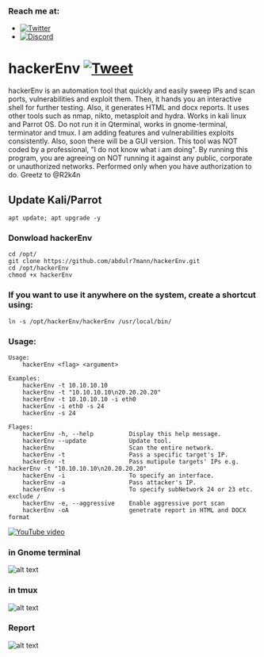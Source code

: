 ### Reach me at:
- [![Twitter](https://img.shields.io/twitter/follow/abdulr7mann?style=social)](https://twitter.com/intent/follow?screen_name=abdulr7mann)
- [![Discord](https://user-images.githubusercontent.com/7288322/34429152-141689f8-ecb9-11e7-8003-b5a10a5fcb29.png?label=Join&amp;style=social)](https://discord.gg/pN5dPYu)

# hackerEnv [![Tweet](https://img.shields.io/twitter/url/http/shields.io.svg?label=Tweet%20it&amp;style=social)](https://twitter.com/intent/tweet?text=hackerEnv%20-%20an%20automation%20tool%20that%20quickly%20and%20easily%20sweep%20ips%20and%20scan%20ports,%20vulnerablities%20and%20exploit%20them%20and%20generates%20a%20report.%20by%20@abdulr7mann%20https://github.com/abdulr7mann/hackerEnv.git&hashtags=security,hacking,redteam,pentester,pentest,kali,kali-linux)
hackerEnv is an automation tool that quickly and easily sweep IPs and scan ports, vulnerabilities and exploit them. Then, it hands you an interactive shell for further testing. Also, it generates HTML and docx reports.
It uses other tools such as nmap, nikto, metasploit and hydra. Works in kali linux and Parrot OS. Do not run it in Qterminal, works in gnome-terminal, terminator and tmux.
I am adding features and vulnerabilities exploits consistently. Also, soon there will be a GUI version.
This tool was NOT coded by a professional, "I do not know what i am doing".
By running this program, you are agreeing on NOT running it against any public, corporate or unauthorized networks.
Performed only when you have authorization to do.
Greetz to @R2k4n
## Update Kali/Parrot
```
apt update; apt upgrade -y
```

### Donwload hackerEnv
```
cd /opt/
git clone https://github.com/abdulr7mann/hackerEnv.git
cd /opt/hackerEnv
chmod +x hackerEnv
```

### If you want to use it anywhere on the system, create a shortcut using:
```
ln -s /opt/hackerEnv/hackerEnv /usr/local/bin/
```

### Usage:
```
Usage:
    hackerEnv <flag> <argument>

Examples:
    hackerEnv -t 10.10.10.10
    hackerEnv -t "10.10.10.10\n20.20.20.20"
    hackerEnv -t 10.10.10.10 -i eth0
    hackerEnv -i eth0 -s 24
    hackerEnv -s 24
    
Flages:
    hackerEnv -h, --help          Display this help message.
    hackerEnv --update            Update tool.
    hackerEnv                     Scan the entire network.
    hackerEnv -t                  Pass a specific target's IP.
    hackerEnv -t                  Pass mutipule targets' IPs e.g. hackerEnv -t "10.10.10.10\n20.20.20.20"
    hackerEnv -i                  To specify an interface.
    hackerEnv -a                  Pass attacker's IP.
    hackerEnv -s                  To specify subNetwork 24 or 23 etc. exclude /
    hackerEnv -e, --aggressive    Enable aggressive port scan
    hackerEnv -oA                 genetrate report in HTML and DOCX format
```
[![YouTube video](https://i.imgur.com/cwJ80Pa.png)](https://youtu.be/SNM5u2j5Y2Y)
### in Gnome terminal
![alt text](https://i.imgur.com/uHk0Ypt.png)
### in tmux
![alt text](https://i.imgur.com/ppCLMUw.png)
### Report
![alt text](https://i.imgur.com/CCbcKMJ.png)
